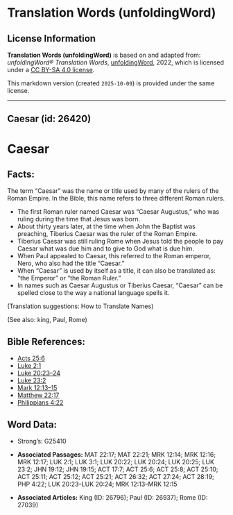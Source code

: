 # Translation Words (unfoldingWord)

## License Information

**Translation Words (unfoldingWord)** is based on and adapted from: _unfoldingWord® Translation Words_, [unfoldingWord](https://unfoldingword.org/utw), 2022, which is licensed under a [CC BY-SA 4.0 license](https://creativecommons.org/licenses/by-sa/4.0/legalcode.en).

This markdown version (created `2025-10-09`) is provided under the same license.



--------------------------------

## Caesar (id: 26420)

Caesar
======

Facts:
------

The term “Caesar” was the name or title used by many of the rulers of the Roman Empire. In the Bible, this name refers to three different Roman rulers.

* The first Roman ruler named Caesar was “Caesar Augustus,” who was ruling during the time that Jesus was born.
* About thirty years later, at the time when John the Baptist was preaching, Tiberius Caesar was the ruler of the Roman Empire.
* Tiberius Caesar was still ruling Rome when Jesus told the people to pay Caesar what was due him and to give to God what is due him.
* When Paul appealed to Caesar, this referred to the Roman emperor, Nero, who also had the title “Caesar.”
* When “Caesar” is used by itself as a title, it can also be translated as: “the Emperor” or “the Roman Ruler.”
* In names such as Caesar Augustus or Tiberius Caesar, “Caesar” can be spelled close to the way a national language spells it.

(Translation suggestions: How to Translate Names)

(See also: king, Paul, Rome)

Bible References:
-----------------

* [Acts 25:6](https://ref.ly/Acts25:6)
* [Luke 2:1](https://ref.ly/Luke2:1)
* [Luke 20:23–24](https://ref.ly/Luke20:23-Luke20:24)
* [Luke 23:2](https://ref.ly/Luke23:2)
* [Mark 12:13–15](https://ref.ly/Mark12:13-Mark12:15)
* [Matthew 22:17](https://ref.ly/Matt22:17)
* [Philippians 4:22](https://ref.ly/Phil4:22)

Word Data:
----------

* Strong’s: G25410

* **Associated Passages:** MAT 22:17; MAT 22:21; MRK 12:14; MRK 12:16; MRK 12:17; LUK 2:1; LUK 3:1; LUK 20:22; LUK 20:24; LUK 20:25; LUK 23:2; JHN 19:12; JHN 19:15; ACT 17:7; ACT 25:6; ACT 25:8; ACT 25:10; ACT 25:11; ACT 25:12; ACT 25:21; ACT 26:32; ACT 27:24; ACT 28:19; PHP 4:22; LUK 20:23–LUK 20:24; MRK 12:13–MRK 12:15
* **Associated Articles:** King (ID: 26796); Paul (ID: 26937); Rome (ID: 27039)

